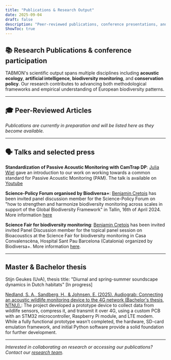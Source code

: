 ```yaml
---
title: "Publications & Research Output"
date: 2025-09-04
draft: false
description: "Peer-reviewed publications, conference presentations, and technical reports from the TABMON project"
ShowToc: true
---
```


## 📚 Research Publications & conference participation

TABMON's scientific output spans multiple disciplines including **acoustic ecology**, **artificial intelligence**, **biodiversity monitoring**, and **conservation policy**. Our research contributes to advancing both methodological frameworks and empirical understanding of European biodiversity patterns.

---

## 🎓 Peer-Reviewed Articles

*Publications are currently in preparation and will be listed here as they become available.*

---

## 🗣️ Talks and selected press

**Standardization of Passive Acoustic Monitoring with CamTrap DP**: [Julia Wiel](/team/) gave an introduction to our work on working towards a common standard for Passive Acoustic Monitoring (PAM). The talk is available on [Youtube](https://www.youtube.com/watch?v=Rpw3lFxD-Q4)

**Science-Policy Forum organised by Biodiversa+**: [Benjamin Cretois](/team/) has been invited panel discussion member for the Science-Policy Forum on "how to strengthen and harmonize biodiversity monitoring across scales in support of the Global Biodiversity Framework" in Tallin, 16th of April 2024. More information [here](https://www.biodiversa.eu/2024/04/24/science-policy-forum-monitoring/)

**Science Fair for biodiversity monitoring**: [Benjamin Cretois](/team/) has been invited invited Panel Discussion member for the topical panel session on Bioacoustics at the Science Fair for biodiversity monitoring in Casa Convalenscèna, Hospital Sant Pau Barcelona (Catalonia) organized by Biodiversa+. More information [here](https://www.biodiversa.eu/wp-content/uploads/2025/06/SLIDES_Barcelona-Science-Fair.pdf).

---

## Master & Bachelor thesis

Stijn Geukes (UvA), thesis title: "Diurnal and spring-summer soundscape dynamics in Dutch habitats" [In progress]

[Nedland, S. A., Sandberg, H., & Johnsen, E. (2025). Audiograb: Connecting an acoustic wildlife monitoring device to the 4G network (Bachelor's thesis, NTNU).](https://ntnuopen.ntnu.no/ntnu-xmlui/handle/11250/3208598): The project developed a prototype device to collect data from wildlife sensors, compress it, and transmit it over 4G, using a custom PCB with an STM32 microcontroller, Raspberry Pi module, and LTE modem. While a fully functional prototype wasn’t completed, the hardware, SD-card emulation framework, and initial Python software provide a solid foundation for further development.

---

*Interested in collaborating on research or accessing our publications? Contact our [research team](/team/).*
